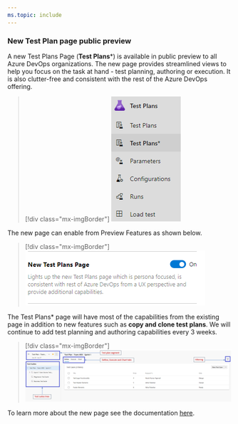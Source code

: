 ```yaml
---
ms.topic: include
---
```


### New Test Plan page public preview
 
A new Test Plans Page (**Test Plans***) is available in public preview to all Azure DevOps organizations. The new page provides streamlined views to help you focus on the task at hand - test planning, authoring or execution. It is also clutter-free and consistent with the rest of the Azure DevOps offering.

> [!div class="mx-imgBorder"]
> ![Badge](../../_img/154_22.png "New test plan page")

The new page can enable from Preview Features as shown below. 

> [!div class="mx-imgBorder"]
> ![Badge](../../_img/154_23.png "Enable new Test Plans page")

The Test Plans* page will have most of the capabilities from the existing page in addition to new features such as **copy and clone test plans**. We will continue to add test planning and authoring capabilities every 3 weeks.

> [!div class="mx-imgBorder"]
> ![Badge](../../_img/154_24.png "New Test Plans page features")

To learn more about the new page see the documentation [here](https://docs.microsoft.com/azure/devops/test/new-test-plans-page?view=azure-devops).